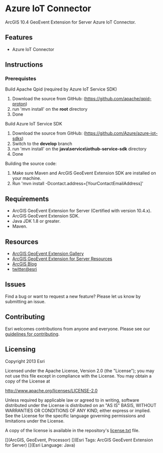 # Azure IoT Connector

ArcGIS 10.4 GeoEvent Extension for Server Azure IoT Connector.

## Features
* Azure IoT Connector

## Instructions

### Prerequistes

Build Apache Qpid (required by Azure IoT Service SDK)

1. Download the source from GitHub: (https://github.com/apache/qpid-proton)
2. run 'mvn install' on the **root** directory
3. Done

Build Azure IoT Service SDK

1. Download the source from GitHub: (https://github.com/Azure/azure-iot-sdks)
2. Switch to the **develop** branch
3. run 'mvn install' on the **java\service\iothub-service-sdk** directory
4. Done

Building the source code:

1. Make sure Maven and ArcGIS GeoEvent Extension SDK are installed on your machine.
2. Run 'mvn install -Dcontact.address=[YourContactEmailAddress]'

## Requirements

* ArcGIS GeoEvent Extension for Server (Certified with version 10.4.x).
* ArcGIS GeoEvent Extension SDK.
* Java JDK 1.8 or greater.
* Maven.

## Resources

* [ArcGIS GeoEvent Extension Gallery](http://links.esri.com/geovent-gallery) 
* [ArcGIS GeoEvent Extension for Server Resources](http://links.esri.com/geoevent)
* [ArcGIS Blog](http://blogs.esri.com/esri/arcgis/)
* [twitter@esri](http://twitter.com/esri)

## Issues

Find a bug or want to request a new feature?  Please let us know by submitting an issue.

## Contributing

Esri welcomes contributions from anyone and everyone. Please see our [guidelines for contributing](https://github.com/esri/contributing).

## Licensing
Copyright 2013 Esri

Licensed under the Apache License, Version 2.0 (the "License");
you may not use this file except in compliance with the License.
You may obtain a copy of the License at

   http://www.apache.org/licenses/LICENSE-2.0

Unless required by applicable law or agreed to in writing, software
distributed under the License is distributed on an "AS IS" BASIS,
WITHOUT WARRANTIES OR CONDITIONS OF ANY KIND, either express or implied.
See the License for the specific language governing permissions and
limitations under the License.

A copy of the license is available in the repository's [license.txt](license.txt?raw=true) file.

[](ArcGIS, GeoEvent, Processor)
[](Esri Tags: ArcGIS GeoEvent Extension for Server)
[](Esri Language: Java)
